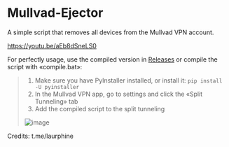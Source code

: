 # Mullvad-Ejector
 A simple script that removes all devices from the Mullvad VPN account.

https://youtu.be/aEb8dSneLS0

For perfectly usage, use the compiled version in [Releases](https://github.com/basecode102/Mullvad-Ejector/releases) or compile the script with «compile.bat»:
> 1. Make sure you have PyInstaller installed, or install it: ```pip install -U pyinstaller```
> 2. In the Mullvad VPN app, go to settings and click the «Split Tunneling» tab
> 3. Add the compiled script to the split tunneling
> 
> ![image](https://github.com/basecode102/Mullvad-Ejector/assets/134014264/e9f720ce-13c6-4e90-a937-c408fdb3af3f)

Credits: t.me/laurphine
